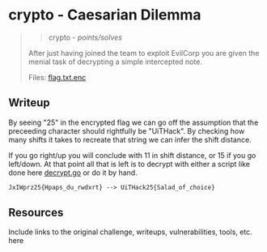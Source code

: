 # crypto - Caesarian Dilemma

> > crypto - *points/solves*
>
> After just having joined the team to exploit EvilCorp you are given the menial task of decrypting a simple intercepted note.
>
> Files: [flag.txt.enc](src/flag.txt.enc)

## Writeup

By seeing "25" in the encrypted flag we can go off the assumption that the
preceeding character should rightfully be "UiTHack". By checking how many
shifts it takes to recreate that string we can infer the shift distance.

If you go right/up you will conclude with 11 in shift distance, or 15 if you
go left/down. At that point all that is left is to decrypt with either a script
like done here [decrypt.go](decrypt.go) or do it by hand.

```txt
JxIWprz25{Hpaps_du_rwdxrt} --> UiTHack25{Salad_of_choice}
```

## Resources

Include links to the original challenge, writeups, vulnerabilities, tools, etc. here
